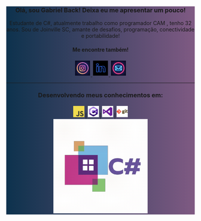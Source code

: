 <div style="text-align:center; background: linear-gradient(to right, #0D324D , #7F5A83);">
<h3>Olá, sou Gabriel Back! Deixa eu me apresentar um pouco!</h3>

<p>Estudante de C#, atualmente trabalho como programador CAM , tenho 32 anos. Sou de Joinville SC, amante de desafios, programação, conectividade e portabilidade!</p>
<h4>Me encontre também!</h4>
<a href="https://www.instagram.com/gabrielluizback1006/">
<img src="img/insta.jpg" width="40px" style="padding: 2px">
</a>
<a href="https://www.linkedin.com/in/gabrielluizback/">
<img src="img/in.jpg" width="40px" style="padding: 2px">
</a>
<a href="mailto:gabrielluiz-back@hotmail.com">
<img src="img/mail.jpg" width="40px"style="padding: 2px">
</a>

<hr>

### Desenvolvendo meus conhecimentos em:
<img src="img/js.png" width= "30px" height= "30px" style="padding: 2px" >|<img src="img/cSharp.jpg" width= "30px" height= "30px" style="padding:2px">|<img src="img/vs.png" width= "30px" height= "30px" style="padding:2px">|<img src="img/git.png" width= "30px" height= "30px" style="padding:2px">
<br>
<img src="img/cSharp.gif" style="width:50%;margin:auto">
</div>